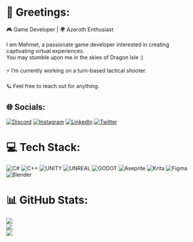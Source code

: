 # 🐉 Greetings:
🎮 Game Developer | 🌍 Azeroth Enthusiast<br><br>I am Mehmet, a passionate game developer interested in creating captivating virtual experiences.<br>You may stumble upon me in the skies of Dragon Isle :)<br><br>⚡️ I’m currently working on a turn-based tactical shooter.<br><br>🪐 Feel free to reach out for anything.


## 🌐 Socials:
[![Discord](https://img.shields.io/badge/Discord-%237289DA.svg?logo=discord&logoColor=white)](https://discord.gg/https://discord.gg/uk6khEeDAg) [![Instagram](https://img.shields.io/badge/Instagram-%23E4405F.svg?logo=Instagram&logoColor=white)](https://instagram.com/sadstorylogan) [![LinkedIn](https://img.shields.io/badge/LinkedIn-%230077B5.svg?logo=linkedin&logoColor=white)](https://linkedin.com/in/mehmet-sezgin-3759b8173) [![Twitter](https://img.shields.io/badge/Twitter-%231DA1F2.svg?logo=Twitter&logoColor=white)](https://twitter.com/sadstorylogan) 

# 💻 Tech Stack:
![C#](https://img.shields.io/badge/c%23-%23239120.svg?style=for-the-badge&logo=c-sharp&logoColor=white) ![C++](https://img.shields.io/badge/c++-%2300599C.svg?style=for-the-badge&logo=c%2B%2B&logoColor=white) ![UNITY](https://img.shields.io/badge/Unity-%2320232a.svg?style=for-the-badge&logo=unity&logoColor=white) ![UNREAL](https://img.shields.io/badge/unreal-%2320232a.svg?style=for-the-badge&logo=unreal-engine&logoColor=white) ![GODOT](https://img.shields.io/badge/godot-3582bb.svg?style=for-the-badge&logo=godot-engine&logoColor=white) ![Aseprite](https://img.shields.io/badge/Aseprite-FFFFFF?style=for-the-badge&logo=Aseprite&logoColor=#7D929E) ![Krita](https://img.shields.io/badge/Krita-203759?style=for-the-badge&logo=krita&logoColor=EEF37B) 	![Figma](https://img.shields.io/badge/figma-%23F24E1E.svg?style=for-the-badge&logo=figma&logoColor=white) ![Blender](https://img.shields.io/badge/blender-%23F5792A.svg?style=for-the-badge&logo=blender&logoColor=white)
# 📊 GitHub Stats:
![](https://github-readme-stats.vercel.app/api?username=sadstorylogan&theme=gotham&hide_border=false&include_all_commits=true&count_private=false)<br/>
![](https://github-readme-streak-stats.herokuapp.com/?user=sadstorylogan&theme=gotham&hide_border=false)<br/>
![](https://github-readme-stats.vercel.app/api/top-langs/?username=sadstorylogan&theme=gotham&hide_border=false&include_all_commits=true&count_private=false&layout=compact)

<!-- Proudly created with GPRM ( https://gprm.itsvg.in ) -->
